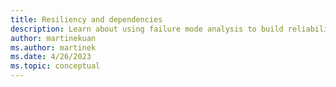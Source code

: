 ```yaml
---
title: Resiliency and dependencies
description: Learn about using failure mode analysis to build reliability. Understand the effect of dependencies on failure.
author: martinekuan
ms.author: martinek
ms.date: 4/26/2023
ms.topic: conceptual
---
```

